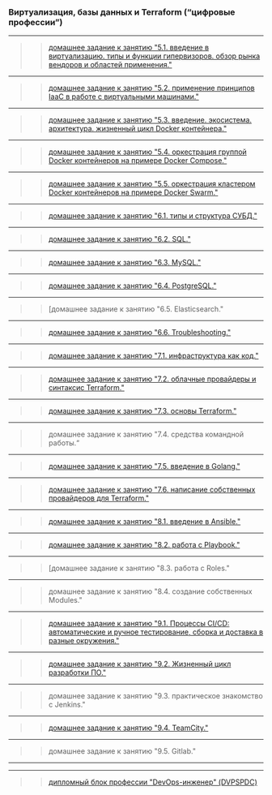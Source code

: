 ### Виртуализация, базы данных и Terraform (“цифровые профессии”)

____

> > [домашнее задание к занятию "5.1. введение в   виртуализацию. типы и функции гипервизоров. обзор рынка вендоров и   областей применения."](https://github.com/tsteplova/devops-netology/blob/fix/virtualization/virtualization.md)

____

> > [домашнее задание к занятию "5.2. применение принципов IaaC в работе с виртуальными машинами."](https://github.com/tsteplova/devops-netology/blob/fix/IaaC/IaaC_principles.md)

____

> > [домашнее задание к занятию "5.3. введение. экосистема. архитектура. жизненный цикл Docker контейнера."](https://github.com/tsteplova/devops-netology/blob/fix/Docker/DockerContainer.md)

____

> > [домашнее задание к занятию "5.4. оркестрация группой Docker контейнеров на примере Docker Compose."](https://github.com/tsteplova/devops-netology/blob/fix/Docker/DockerCompose.md)

____

> > [домашнее задание к занятию "5.5. оркестрация кластером Docker контейнеров на примере Docker Swarm."](https://github.com/tsteplova/devops-netology/blob/fix/Docker/DockerSwarm.md)

____

> > [домашнее задание к занятию "6.1. типы и структура СУБД."](https://github.com/tsteplova/devops-netology/blob/fix/Types_structure/Types_structure.md)

____

> > [домашнее задание к занятию "6.2. SQL."](https://github.com/tsteplova/devops-netology/blob/fix/SQL/SQL.md)

____

> > [домашнее задание к занятию "6.3. MySQL."](https://github.com/tsteplova/devops-netology/blob/fix/MySQL/MySQL.md)

____

> > [домашнее задание к занятию "6.4. PostgreSQL."](https://github.com/tsteplova/devops-netology/blob/fix/PostgreSQL/PostgreSQL.md)

____

> > [домашнее задание к занятию "6.5. Elasticsearch."

____

> > [домашнее задание к занятию "6.6. Troubleshooting."](https://github.com/tsteplova/devops-netology/blob/fix/Troubleshooting/Troubleshooting.md)

____

> > [домашнее задание к занятию "7.1. инфраструктура как код."](https://github.com/tsteplova/devops-netology/blob/fix/Infrastructure/Infrastructure_as_code.md)

____

> > [домашнее задание к занятию "7.2. облачные провайдеры и синтаксис Terraform."](https://github.com/tsteplova/devops-netology/blob/fix/yandex_cloud/Cloud_providers.md)

____

> > [домашнее задание к занятию "7.3. основы Terraform."](https://github.com/tsteplova/devops-netology/blob/fix/Terraform_Basic/Terraform_Basics.md)

____

> > домашнее задание к занятию "7.4. средства командной работы.“

____

> > [домашнее задание к занятию "7.5. введение в Golang."](https://github.com/tsteplova/devops-netology/blob/fix/Golang/Golang.md)

____

> > [домашнее задание к занятию "7.6. написание собственных провайдеров для Terraform."](https://github.com/tsteplova/devops-netology/blob/fix/Terraform_own/Terraform_own_provider.md)

____

> > [домашнее задание к занятию "8.1. введение в Ansible."](https://github.com/tsteplova/devops-netology/blob/fix/Ansible/ansible.md)

____

> > [домашнее задание к занятию "8.2. работа с Playbook."](https://github.com/tsteplova/devops-netology/blob/fix/Playbook/Playbook.md)

____

> > [домашнее задание к занятию "8.3. работа с Roles."

____

> > домашнее задание к занятию "8.4. создание собственных Modules."

____

> > [домашнее задание к занятию "9.1. Процессы CI/CD: автоматические и ручное тестирование, сборка и доставка в разные окружения."](https://github.com/tsteplova/devops-netology/blob/fix/CI_CD/CI_CD.md)

____

> > [домашнее задание к занятию "9.2. Жизненный цикл разработки ПО."](https://github.com/tsteplova/devops-netology/blob/fix/Software/Software_lifecycle.md)

____

> > домашнее задание к занятию "9.3. практическое знакомство с Jenkins."

____

> > [домашнее задание к занятию "9.4. TeamCity."](https://github.com/tsteplova/devops-netology/blob/fix/Teamcity/Teamcity.md)

____

> > домашнее задание к занятию "9.5. Gitlab."

____

____

> > [дипломный блок профессии "DevOps-инженер" (DVPSPDC)](https://github.com/tsteplova/devops-netology/blob/fix/Diploma/README.md)